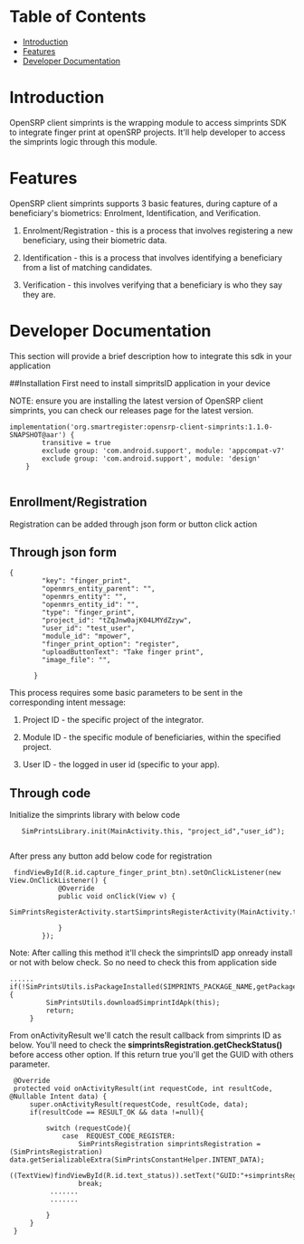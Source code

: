 
# Table of Contents

* [Introduction](#introduction)
* [Features](#features)
* [Developer Documentation](#developer-documentation)

# Introduction
OpenSRP client simprints is the wrapping module to access simprints SDK to integrate finger print at openSRP projects. It'll help developer to access the simprints logic through this module.

# Features
OpenSRP client simprints supports 3 basic features, during capture of a beneficiary's biometrics: Enrolment, Identification, and Verification.


   1. Enrolment/Registration - this is a process that involves registering a new beneficiary, using their biometric data.

   2. Identification - this is a process that involves identifying a beneficiary from a list of matching candidates.

   3. Verification -  this involves verifying that a beneficiary is who they say they are.

# Developer Documentation
This section will provide a brief description how to integrate this sdk in your application

##Installation
First need to install simpritsID application in your device

NOTE:  ensure you are installing the latest version of OpenSRP client simprints, you can check our releases page for the latest version. 
```
implementation('org.smartregister:opensrp-client-simprints:1.1.0-SNAPSHOT@aar') {
        transitive = true
        exclude group: 'com.android.support', module: 'appcompat-v7'
        exclude group: 'com.android.support', module: 'design'
    }
    
 ```
## Enrollment/Registration

Registration can be added through json form or button click action

## Through json form

```
{
        "key": "finger_print",
        "openmrs_entity_parent": "",
        "openmrs_entity": "",
        "openmrs_entity_id": "",
        "type": "finger_print",
        "project_id": "tZqJnw0ajK04LMYdZzyw",
        "user_id": "test_user",
        "module_id": "mpower",
        "finger_print_option": "register",
        "uploadButtonText": "Take finger print",
        "image_file": "",
        
      }
  ```
  This process requires some basic parameters to be sent in the corresponding intent message:

   1. Project ID - the specific project of the integrator.

   2. Module ID - the specific module of beneficiaries, within the specified project.

   3. User ID - the logged in user id (specific to your app).
   
   ## Through code
   
   Initialize the simprints library with below code
   
```
   SimPrintsLibrary.init(MainActivity.this, "project_id","user_id");
   
```
After press any button add below code for registration
```
 findViewById(R.id.capture_finger_print_btn).setOnClickListener(new View.OnClickListener() {
            @Override
            public void onClick(View v) {
                SimPrintsRegisterActivity.startSimprintsRegisterActivity(MainActivity.this,"module_id",REQUEST_CODE_REGISTER);

            }
        });
```
   Note: After calling this method it'll check the simprintsID app onready install or not with below check. So no need to check this from application side
   ```
   ......
   if(!SimPrintsUtils.isPackageInstalled(SIMPRINTS_PACKAGE_NAME,getPackageManager())){
            SimPrintsUtils.downloadSimprintIdApk(this);
            return;
        }
   ```
   From onActivityResult we'll catch the result callback from simprints ID as below. You'll need to check the **simprintsRegistration.getCheckStatus()** before access other option. If this return true you'll get the GUID with others parameter.
   
   ```
    @Override
    protected void onActivityResult(int requestCode, int resultCode, @Nullable Intent data) {
        super.onActivityResult(requestCode, resultCode, data);
        if(resultCode == RESULT_OK && data !=null){

            switch (requestCode){
                case  REQUEST_CODE_REGISTER:
                    SimPrintsRegistration simprintsRegistration =(SimPrintsRegistration) data.getSerializableExtra(SimPrintsConstantHelper.INTENT_DATA);
                    ((TextView)findViewById(R.id.text_status)).setText("GUID:"+simprintsRegistration.getGuid()+":status:"+simprintsRegistration.getCheckStatus());
                    break;
             .......
             .......

            }
        }
    }
    
   ```
   
